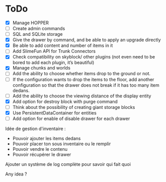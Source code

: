 # ToDo

- [x] Manage HOPPER
- [ ] Create admin commands
- [ ] SQL and SQLite storage
- [x] Give the drawer by command, and be able to apply an upgrade directly
- [x] Be able to add content and number of items in it
- [ ] Add SlimeFun API for Trunk Connectors
- [x] Check compatibility on skyblock/ other plugins (not even need to be bored to add each plugin, it’s beautiful)
- [x] Manage chunks and worlds
- [ ] Add the ability to choose whether items drop to the ground or not.
- [ ] If the configuration wants to drop the items to the floor, add another configuration so that the drawer does not break if it has too many item dedans. 
- [ ] Add the ability to choose the viewing distance of the display entity 
- [x] Add option for destroy block with purge command 
- [ ] Think about the possibility of creating giant storage blocks
- [x] Use PersistentDataContainer for entities
- [ ] Add option for enable of disable drawer for each drawer

Idée de gestion d'inventaire :
- Pouvoir ajouter les items dedans
- Pouvoir placer ton sous inventaire ou le remplir
- Pouvoir vendre le contenu
- Pouvoir récupérer le drawer

Ajouter un système de log complète pour savoir qui fait quoi

Any idea ?